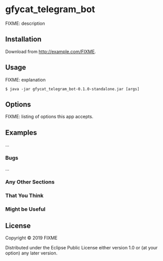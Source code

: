 # gfycat_telegram_bot

FIXME: description

## Installation

Download from http://example.com/FIXME.

## Usage

FIXME: explanation

    $ java -jar gfycat_telegram_bot-0.1.0-standalone.jar [args]

## Options

FIXME: listing of options this app accepts.

## Examples

...

### Bugs

...

### Any Other Sections
### That You Think
### Might be Useful

## License

Copyright © 2019 FIXME

Distributed under the Eclipse Public License either version 1.0 or (at
your option) any later version.
